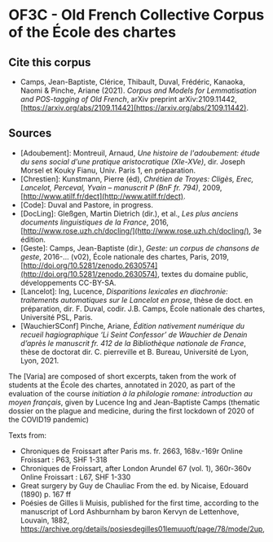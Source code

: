 # OF3C - Old French Collective Corpus of the École des chartes

## Cite this corpus

- Camps, Jean-Baptiste, Clérice, Thibault, Duval, Frédéric, Kanaoka, Naomi & Pinche, Ariane (2021). _Corpus and Models for Lemmatisation and POS-tagging of Old French_, arXiv preprint arXiv:2109.11442, [https://arxiv.org/abs/2109.11442](https://arxiv.org/abs/2109.11442).

## Sources

- \[Adoubement\]: Montreuil, Arnaud, _Une histoire de l'adoubement: étude du sens social d'une pratique aristocratique (XIe-XVe)_, dir. Joseph Morsel et Kouky Fianu, Univ. Paris 1, en préparation. 
- \[Chrestien\]: Kunstmann, Pierre (éd), _Chrétien de Troyes: Cligès, Erec, Lancelot, Perceval, Yvain – manuscrit P (BnF fr. 794)_, 2009, [http://www.atilf.fr/dect](http://www.atilf.fr/dect).
- \[Code\]: Duval and Pastore, in progress.
- \[DocLing\]: Gleßgen, Martin Dietrich (dir.), et al., _Les plus anciens documents linguistiques de la France_, 2016, [http://www.rose.uzh.ch/docling/](http://www.rose.uzh.ch/docling/), 3e édition.
- \[Geste\]: Camps, Jean-Baptiste (dir.), _Geste: un corpus de chansons de geste_, 2016-… (v02), École nationale des chartes, Paris, 2019, [http://doi.org/10.5281/zenodo.2630574](http://doi.org/10.5281/zenodo.2630574), textes du domaine public, développements CC-BY-SA.
- \[Lancelot\]: Ing, Lucence, _Disparitions lexicales en diachronie: traitements automatiques sur le Lancelot en prose_, thèse de doct. en préparation, dir. F. Duval, codir. J.B. Camps, École nationale des chartes, Université PSL, Paris. 
- \[WauchierSConf\] Pinche, Ariane, _Édition nativement numérique du recueil hagiographique ‘Li Seint Confessor’ de Wauchier de Denain d’après le manuscrit fr. 412 de la Bibliothèque nationale de France_, thèse de doctorat dir. C. pierreville et B. Bureau, Université de Lyon, Lyon, 2021.


The \[Varia\] are composed of short excerpts, taken from the work of students at the École des chartes, annotated in 2020, as part of the evaluation of the course _initiation à la philologie romane: introduction au moyen français_, given by Lucence Ing and Jean-Baptiste Camps (thematic dossier on the plague and medicine, during the first lockdown of 2020 of the COVID19 pandemic)

Texts from:

- Chroniques de Froissart after Paris ms. fr. 2663, 168v.-169r Online Froissart : P63, SHF 1-318
- Chroniques de Froissart, after London Arundel 67 (vol. 1), 360r-360v Online Froissart : L67, SHF 1-330
- Great surgery by Guy de Chauliac
From the ed. by Nicaise, Edouard (1890) p. 167 ff
- Poésies de Gilles li Muisis, published for the first time, according to the manuscript of Lord Ashburnham by baron Kervyn de Lettenhove, Louvain, 1882, https://archive.org/details/posiesdegilles01lemuuoft/page/78/mode/2up, 


